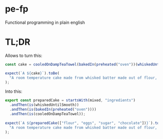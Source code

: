 # pe-fp
Functional programming in plain english

# TL;DR

Allows to turn this:

```typescript
const cake = cooledOnDampTeaTowel(bakedIn(preheated("oven"))(whiskedUntilSmooth(mixed(["flour", "eggs", "sugar", "chocolate"]))))

expect(`A ${cake}`).toBe(
  "A room temperature cake made from whisked batter made out of flour, eggs, sugar and chocolate baked in a preheated oven"
);
```

Into this:

```typescript
export const preparedCake = startsWith(mixed, "ingredients")
  .andThen(is(whiskedUntilSmooth))
  .andThen(is(bakedIn(preheated("oven"))))
  .andThen(is(cooledOnDampTeaTowel));
  
expect(`A ${preparedCake(["flour", "eggs", "sugar", "chocolate"])}`).toBe(
  "A room temperature cake made from whisked batter made out of flour, eggs, sugar and chocolate baked in a preheated oven"
);

```
